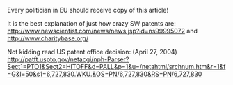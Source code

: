 Every politician in EU should receive copy of this article!

It is the best explanation of just how crazy SW patents are:
<http://www.newscientist.com/news/news.jsp?id=ns99995072> and
<http://www.charitybase.org/>

Not kidding read US patent office decision: (April 27, 2004)
<http://patft.uspto.gov/netacgi/nph-Parser?Sect1=PTO1&Sect2=HITOFF&d=PALL&p=1&u=/netahtml/srchnum.htm&r=1&f=G&l=50&s1=6,727,830.WKU.&OS=PN/6,727,830&RS=PN/6,727,830>
